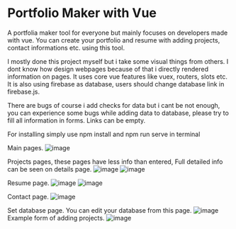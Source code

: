 # Portfolio Maker with Vue
A portfolia maker tool for everyone but mainly focuses on developers made with vue. 
You can create your portfolio and resume with adding projects, contact informations etc. using this tool.
 
I mostly done this project myself but i take some visual things from others. I dont know how design webpages because of that i directly rendered information on pages. It uses core vue features like  vuex, routers, slots etc. It is also using firebase as database, users should change database link in firebase.js.

There are bugs of course i add checks for data but i cant be not enough, you can experience some bugs while adding data to database, please try to fill all information in forms. Links can be empty.

For installing simply use npm install and npm run serve in terminal

Main pages.
![image](https://user-images.githubusercontent.com/64266261/219785938-efb174cb-82b8-40d7-9303-8296c02a7961.png)

Projects pages, these pages have less info than entered, Full detailed info can be seen on details page.
![image](https://user-images.githubusercontent.com/64266261/219786325-4364c73d-fa46-4aa6-8cca-52509c12d936.png)
![image](https://user-images.githubusercontent.com/64266261/219786573-f89a16e5-729d-4bdd-a2fb-8b9ae2d01936.png)

Resume page.
![image](https://user-images.githubusercontent.com/64266261/219786620-d3c9ad90-5cce-4b68-a4f1-059ff3aea608.png)
![image](https://user-images.githubusercontent.com/64266261/219786694-42107391-ffe1-4c83-80a3-072a6db09644.png)

Contact page.
![image](https://user-images.githubusercontent.com/64266261/219786838-8c156ca9-dfd5-441c-9810-427c577b6f72.png)

Set database page. You can edit your database from this page.
![image](https://user-images.githubusercontent.com/64266261/219786882-1d2d15b6-38b9-4b07-a30d-c8cb5b823f99.png)
Example form of adding projects.
![image](https://user-images.githubusercontent.com/64266261/219786983-68044bfa-5230-4301-9acb-b8f991a9f7c8.png)
